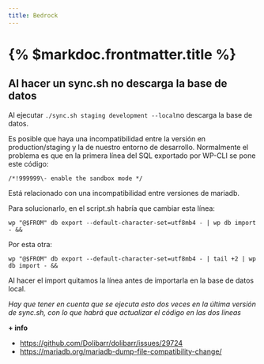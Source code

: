 ```yaml
---
title: Bedrock
---
```


# {% $markdoc.frontmatter.title %}

## Al hacer un sync.sh no descarga la base de datos

Al ejecutar ```./sync.sh staging development --local```no descarga la base de datos.

Es posible que haya una incompatibilidad entre la versión en production/staging y la de nuestro entorno de desarrollo. Normalmente el problema es que en la primera línea del SQL exportado por WP-CLI se pone este código:

```/*!999999\- enable the sandbox mode */```

Está relacionado con una incompatibilidad entre versiones de mariadb.

Para solucionarlo, en el script.sh habría que cambiar esta línea:

```wp "@$FROM" db export --default-character-set=utf8mb4 - | wp db import - &&```

Por esta otra:

```wp "@$FROM" db export --default-character-set=utf8mb4 - | tail +2 | wp db import - &&```

Al hacer el import quitamos la línea antes de importarla en la base de datos local.

*Hay que tener en cuenta que se ejecuta esto dos veces en la última versión de sync.sh, con lo que habrá que actualizar el código en las dos líneas*

**+ info**

- https://github.com/Dolibarr/dolibarr/issues/29724
- https://mariadb.org/mariadb-dump-file-compatibility-change/
